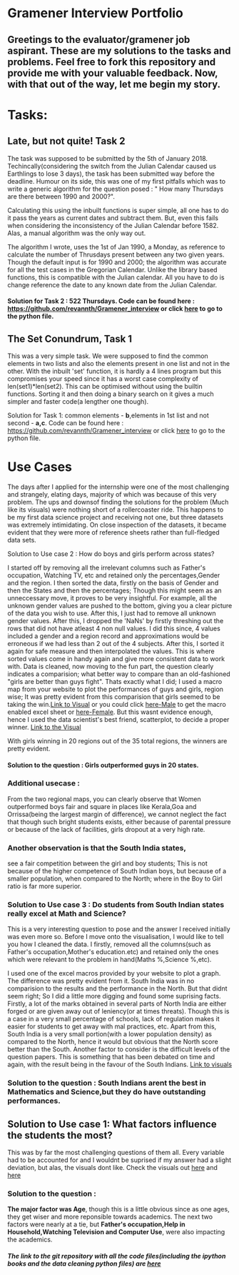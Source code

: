 
# Gramener Interview Portfolio


## Greetings to the evaluator/gramener job aspirant. These are my solutions to the tasks and problems. Feel free to fork this repository and provide me with your valuable feedback. Now, with that out of the way, let me begin my story.


# Tasks:


## Late, but not quite! Task 2



The task was supposed to be submitted by the 5th of January 2018. Techincally(considering the switch from the Julian Calendar caused us Earthlings to lose 3 days), the task has been submitted way before the deadline. Humour on its side, this was one of my first pitfalls which was to write a generic algorithm for the question posed : " How many Thursdays are there between 1990 and 2000?".

Calculating this using the inbuilt functions is super simple, all one has to do it pass the years as current dates and subtract them. But, even this fails when considering the inconsistency of the Julian Calendar before 1582. Alas, a manual algorithm was the only way out. 

The algorithm I wrote, uses the 1st of Jan 1990, a Monday, as reference to calculate the number of Thrusdays present between any two given years. Though the default input is for 1990 and 2000; the algorithm was accurate for all the test cases in the Gregorian Calendar. Unlike the library based functions, this is compatible with the Julian calendar. All you have to do is change reference the date to any known date from the Julian Calendar. 

#### Solution for Task 2 : 522 Thursdays. Code can be found here : https://github.com/revannth/Gramener_interview or click [here](https://github.com/revannth/Gramener_interview/blob/master/Task2.py) to go to the python file.

## The Set Conundrum, Task 1

This was a very simple task. We were supposed to find the common elements in two lists and also the elements present in one list and not in the other. With the inbuilt 'set' function, it is hardly a 4 lines program but this compromises your speed since it has a worst case complexity of len(set1)\*len(set2). This can be optimised without using the builtin functions. Sorting it and then doing a binary search on it gives a much simpler and faster code(a lengther one though).

Solution for Task 1: common elements - **b**,elements in 1st list and not second - **a,c**. Code can be found here : https://github.com/revannth/Gramener_interview or click [here](https://github.com/revannth/Gramener_interview/blob/master/Task1.py) to go to the python file.


# Use Cases

The days after I applied for the internship were one of the most challenging and strangely, elating days, majority of which was because of this very problem. The ups and downsof finding the solutions for the problem (Much like its visuals) were nothing short of a rollercoaster ride. This happens to be my first data science project and receiving not one, but three datasets was extremely intimidating. On close inspection of the datasets, it became evident that they were more of reference sheets rather than full-fledged data sets.




Solution to Use case 2 : How do boys and girls perform across states?

I started off by removing all the irrelevant columns such as Father's occupation, Watching TV, etc and retained only the percentages,Gender and the region. I then sorted the data, firstly on the basis of Gender and then the States and then the percentages; Though this might seem as an unneccessary move, it proves to be very insightful. For example, all the unknown gender values are pushed to the bottom, giving you a clear picture of the data you wish to use. After this, I just had to remove all unknown gender values. After this, I dropped the 'NaNs' by firstly threshing out the rows that did not have atleast 4 non null values. I did this since, 4 values included a gender and a region record and approximations would be erroneous if we had less than 2 out of the 4 subjects. After this, I sorted it again for safe measure and then interpolated the values. This is where sorted values come in handy again and give more consistent data to work with. Data is cleaned, now moving to the fun part, the question clearly indicates a comparision; what better way to compare than an old-fashioned "girls are better than guys fight". Thats exactly what I did; I used a macro map from your website to plot the performances of guys and girls, region wise; It was pretty evident from this comparision that girls seemed to be taking the win.[Link to Visual]() or you could click [here-Male](https://github.com/revannth/Gramener_interview/blob/master/Male_Data.xlsm) to get the macro enabled excel sheet or [here-Female](https://github.com/revannth/Gramener_interview/blob/master/Female_Data.xlsm). But this wasnt evidence enough, hence I used the data scientist's best friend, scatterplot, to decide a proper winner. [Link to the Visual](https://sleepy-plateau-86658.herokuapp.com/boyvgirl)

With girls winning in 20 regions out of the 35 total regions, the winners are pretty evident.

#### Solution to the question : Girls outperformed guys in 20 states.

### Additional usecase : 
From the two regional maps, you can clearly observe that Women outperformed boys fair and square in places like Kerala,Goa and Orrissa(being the largest margin of difference), we cannot neglect the fact that though such bright students exists, either because of parental pressure or because of the lack of facilities, girls dropout at a very high rate.
### Another observation is that the South India states, 
see a fair competition between the girl and boy students; This is not because of the higher competence of South Indian boys, but because of a smaller population, when compared to the North; where in the Boy to Girl ratio is far more superior.

### Solution to Use case 3 : Do students from South Indian states really excel at Math and Science?

This is a very interesting question to pose and the answer I received initially was even more so. Before I move onto the visualisation, I would like to tell you how I cleaned the data. I firstly, removed all the columns(such as Father's occupation,Mother's education.etc) and retained only the ones which were relevant to the problem in hand(Maths %,Science %,etc).

I used one of the excel macros provided by your website to plot a graph. The difference was pretty evident from it. South India was in no comparision to the results and the performance in the North. But that didnt seem right; So I did a little more digging and found some suprising facts. Firstly, a lot of the marks obtained in several parts of North India are either forged or are given away out of leniency(or at times threats). Though this is a case in a very small percentage of schools, lack of regulation makes it easier for students to get away with mal practices, etc. Apart from this, South India is a very small portion(with a lower population density) as compared to the North, hence it would but obvious that the North score better than the South. Another factor to consider is the difficult levels of the question papers. This is something that has been debated on time and again, with the result being in the favour of the South Indians. [Link to visuals](https://sleepy-plateau-86658.herokuapp.com/)

### Solution to the question : South Indians arent the best in Mathematics and Science,but they do have outstanding performances.



## Solution to Use case 1: What factors influence the students the most?

This was by far the most challenging questions of them all. Every variable had to be accounted for and I wouldnt be suprised if my answer had a slight deviation, but alas, the visuals dont like. Check the visuals out [here](https://sleepy-plateau-86658.herokuapp.com/Factor) and [here](https://sleepy-plateau-86658.herokuapp.com/intensefactors)

### Solution to the question :
 **The major factor was Age**, though this is a little obvious since as one ages, they get wiser and more reponsible towards academics. The next two factors were nearly at a tie, but **Father's occupation,Help in Household,Watching Television and Computer Use**, were also impacting the academics.




##### The link to the git repository with all the code files(including the ipython books and the data cleaning python files) are [here](https://github.com/revannth/Gramener_interview)

